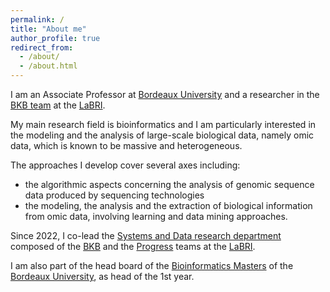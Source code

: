 ```yaml
---
permalink: /
title: "About me"
author_profile: true
redirect_from: 
  - /about/
  - /about.html
---
```


I am an Associate Professor at [Bordeaux University](http://www.u-bordeaux.fr/) and a researcher in the [BKB team](https://www.labri.fr/en/bench-knowledge-and-beyond) at the [LaBRI](http://www.labri.fr). 

My main research field is bioinformatics and I am particularly interested in the modeling and the analysis of large-scale biological data, namely omic data, which is known to be massive and heterogeneous. 

The approaches I develop cover several axes including:

* the algorithmic aspects concerning the analysis of genomic sequence data produced by sequencing technologies
* the modeling, the analysis and the extraction of biological information from omic data, involving learning and data mining approaches.

Since 2022, I co-lead the [Systems and Data research department](https://www.labri.fr/en/systems-and-data-department) composed of the [BKB](https://www.labri.fr/en/bench-knowledge-and-beyond) and the [Progress](https://www.labri.fr/en/programming-networks-and-systems) teams at the [LaBRI](http://www.labri.fr).

I am also part of the head board of the [Bioinformatics Masters](http://master-bioinfo-bordeaux.github.io/) of the [Bordeaux University](http://www.u-bordeaux.fr/), as head of the 1st year.
